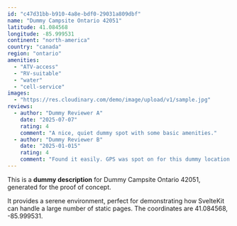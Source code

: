 ```yaml
---
id: "c47d31bb-b910-4a8e-bdf0-29031a809dbf"
name: "Dummy Campsite Ontario 42051"
latitude: 41.084568
longitude: -85.999531
continent: "north-america"
country: "canada"
region: "ontario"
amenities:
  - "ATV-access"
  - "RV-suitable"
  - "water"
  - "cell-service"
images:
  - "https://res.cloudinary.com/demo/image/upload/v1/sample.jpg"
reviews:
  - author: "Dummy Reviewer A"
    date: "2025-07-07"
    rating: 4
    comment: "A nice, quiet dummy spot with some basic amenities."
  - author: "Dummy Reviewer B"
    date: "2025-01-015"
    rating: 4
    comment: "Found it easily. GPS was spot on for this dummy location."
---
```


This is a **dummy description** for Dummy Campsite Ontario 42051, generated for the proof of concept.

It provides a serene environment, perfect for demonstrating how SvelteKit can handle a large number of static pages. The coordinates are 41.084568, -85.999531.
